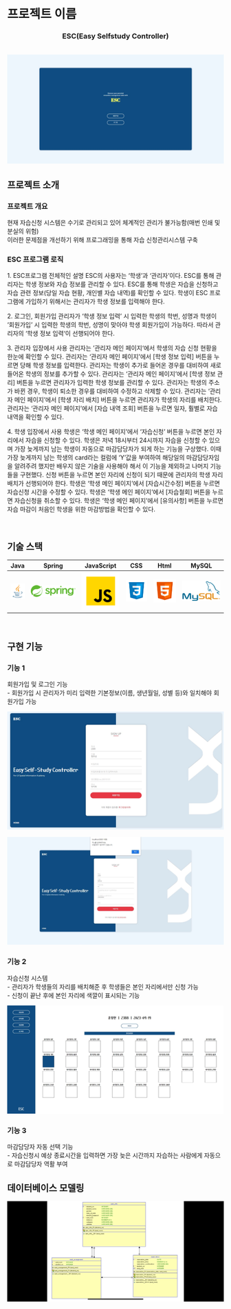 # 프로젝트 이름

<p align="center">
  <h3 align="center">ESC(Easy Selfstudy Controller)</h3>
  <br>
  <img src="ESC/images/common/login.jpg">
  <br>
</p>

## 프로젝트 소개

<h3 align="justify">
프로젝트 개요
</h3>

<p>
현재 자습신청 시스템은 수기로 관리되고 있어 체계적인 관리가 불가능함(매번 인쇄 및 분실의 위험)<br>
이러한 문제점을 개선하기 위해 프로그래밍을 통해 자습 신청관리시스템 구축
</p>

<h3 align="justify">
ESC 프로그램 로직
</h3>
<p>
1. ESC프로그램 전체적인 설명
ESC의 사용자는 ‘학생’과 ‘관리자’이다.
ESC를 통해 관리자는 학생 정보와 자습 정보를 관리할 수 있다.
ESC를 통해 학생은 자습을 신청하고 자습 관련 정보(당일 자습 현황, 개인별 자습 내역)를 확인할 수 있다.
학생이 ESC 프로그램에 가입하기 위해서는 관리자가 학생 정보를 입력해야 한다. 
</p>
<p>
2. 로그인, 회원가입
관리자가 ‘학생 정보 입력’ 시 입력한 학생의 학번, 성명과 학생이 ‘회원가입’ 시 입력한 학생의 학번, 성명이 맞아야 학생 회원가입이 가능하다.
따라서 관리자의 ‘학생 정보 입력‘이 선행되어야 한다. 
</p>
<p>
3. 관리자 입장에서 사용
관리자는 ’관리자 메인 페이지‘에서 학생의 자습 신청 현황을 한눈에 확인할 수 있다. 
관리자는 ‘관리자 메인 페이지’에서 [학생 정보 입력] 버튼을 누르면 당해 학생 정보를 입력한다. 
관리자는 학생이 추가로 들어온 경우를 대비하여 새로 들어온 학생의 정보를 추가할 수 있다. 
관리자는 ‘관리자 메인 페이지’에서 [학생 정보 관리] 버튼을 누르면 관리자가 입력한 학생 정보를 관리할 수 있다. 
관리자는 학생의 주소가 바뀐 경우, 학생이 퇴소한 경우를 대비하여 수정하고 삭제할 수 있다.
관리자는 ‘관리자 메인 페이지’에서 [학생 자리 배치] 버튼을 누르면 관리자가 학생의 자리를 배치한다. 
관리자는 ‘관리자 메인 페이지’에서 [자습 내역 조회] 버튼을 누르면 일자, 훨별로 자습 내역을 확인할 수 있다.
</p>
<p>
4. 학생 입장에서 사용
학생은 ‘학생 메인 페이지’에서 ‘자습신청’ 버튼을 누르면 본인 자리에서 자습을 신청할 수 있다. 
학생은 저녁 18시부터 24시까지 자습을 신청할 수 있으며 가장 늦게까지 남는 학생이 자동으로 마감담당자가 되게 하는 기능을 구상했다. 
이때 가장 늦게까지 남는 학생의 card라는 컬럼에 ‘Y’값을 부여하여 해당일의 마감담당자임을 알려주려 했지만 배우지 않은 기술을 사용해야 해서 이 기능을 제외하고 나머지 기능들을 구현했다. 
신청 버튼을 누르면 본인 자리에 신청이 되기 때문에 관리자의 학생 자리 배치가 선행되어야 한다. 
학생은 ‘학생 메인 페이지’에서 [자습시간수정] 버튼을 누르면 자습신청 시간을 수정할 수 있다. 
학생은 ‘학생 메인 페이지’에서 [자습철회] 버튼을 누르면 자습신청을 취소할 수 있다. 
학생은 ‘학생 메인 페이지’에서 [유의사항] 버튼을 누르면 자습 마감이 처음인 학생을 위한 마감방법을 확인할 수 있다. 
</p>


<br>

## 기술 스택

|    Java    |   Spring   |  JavaScript  |     CSS    |      Html    |      MySQL     |
|  :------:  | :--------: | :----------: |   :-----:  |    :------:  |    :-------:   |
|   ![java]  | ![spring]  |     ![js]    |   ![css]   |    ![html]   |     ![mysql]   |

<br>

## 구현 기능

### 기능 1
<p>
 회원가입 및 로그인 기능<br>
 - 회원가입 시 관리자가 미리 입력한 기본정보(이름, 생년월일, 성별 등)와 일치해야 회원가입 가능
</p>
<p>
  <img src="ESC/images/common/login2.jpg">
</p>
<p>
  <img src="ESC/images/common/login3.jpg">
</p>


### 기능 2
<p>
자습신청 시스템<br>
- 관리자가 학생들의 자리를 배치해준 후 학생들은 본인 자리에서만 신청 가능<br>
- 신청이 끝난 후에 본인 자리에 색깔이 표시되는 기능
</p>
<p>
  <img src="ESC/images/common/seat.jpg">
</p>

### 기능 3
<p>
마감담당자 자동 선택 기능<br>
- 자습신청시 예상 종료시간을 입력하면 가장 늦은 시간까지 자습하는 사람에게 자동으로 마감담당자 역활 부여
</p>


## 데이터베이스 모델링
<p>
  <img src="ESC/images/common/db.jpg">
</p>

<br>

<!-- Stack Icon Refernces -->

[java]: ESC/images/stack/java.png
[spring]: ESC/images/stack/spring.svg
[js]: ESC/images/stack/javascript.svg
[css]: ESC/images/stack/css.svg
[html]: ESC/images/stack/html.svg
[mysql]: ESC/images/stack/mysql.svg


